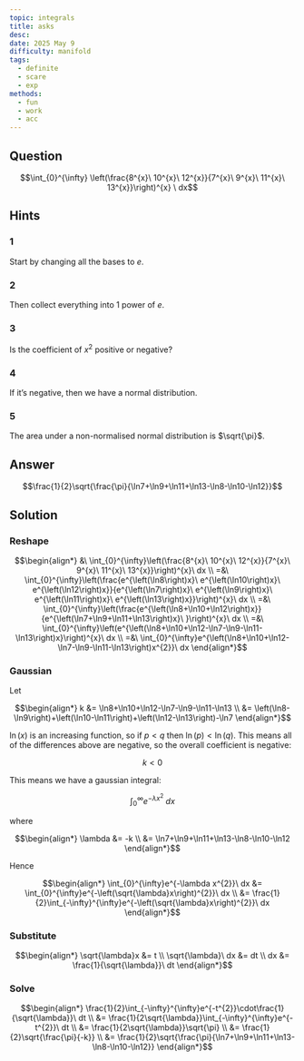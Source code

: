 ```yaml
---
topic: integrals
title: asks
desc: 
date: 2025 May 9
difficulty: manifold
tags:
  - definite
  - scare
  - exp
methods:
  - fun
  - work
  - acc
---
```



## Question
```math
\int_{0}^{\infty}
  \left(\frac{8^{x}\ 10^{x}\ 12^{x}}{7^{x}\ 9^{x}\ 11^{x}\ 13^{x}}\right)^{x}
\ dx
```


## Hints

### 1
Start by changing all the bases to $e$.

### 2
Then collect everything into 1 power of $e$.

### 3
Is the coefficient of $x^2$ positive or negative?

### 4
If it’s negative, then we have a normal distribution.

### 5
The area under a non-normalised normal distribution is $\sqrt{\pi}$.

## Answer
```math
\frac{1}{2}\sqrt{\frac{\pi}{\ln7+\ln9+\ln11+\ln13-\ln8-\ln10-\ln12}}
```


## Solution

### Reshape
```math
\begin{align*}
  &\ \int_{0}^{\infty}\left(\frac{8^{x}\ 10^{x}\ 12^{x}}{7^{x}\ 9^{x}\ 11^{x}\ 13^{x}}\right)^{x}\ dx
  \\ =&\ \int_{0}^{\infty}\left(\frac{e^{\left(\ln8\right)x}\ e^{\left(\ln10\right)x}\ e^{\left(\ln12\right)x}}{e^{\left(\ln7\right)x}\ e^{\left(\ln9\right)x}\ e^{\left(\ln11\right)x}\ e^{\left(\ln13\right)x}}\right)^{x}\ dx
  \\ =&\ \int_{0}^{\infty}\left(\frac{e^{\left(\ln8+\ln10+\ln12\right)x}}{e^{\left(\ln7+\ln9+\ln11+\ln13\right)x}\ }\right)^{x}\ dx
  \\ =&\ \int_{0}^{\infty}\left(e^{\left(\ln8+\ln10+\ln12-\ln7-\ln9-\ln11-\ln13\right)x}\right)^{x}\ dx
  \\ =&\ \int_{0}^{\infty}e^{\left(\ln8+\ln10+\ln12-\ln7-\ln9-\ln11-\ln13\right)x^{2}}\ dx
\end{align*}
```

### Gaussian
Let

```math
\begin{align*}
  k &= \ln8+\ln10+\ln12-\ln7-\ln9-\ln11-\ln13
  \\ &= \left(\ln8-\ln9\right)+\left(\ln10-\ln11\right)+\left(\ln12-\ln13\right)-\ln7
\end{align*}
```

$\ln(x)$ is an increasing function, so if $p < q$ then $\ln(p) < \ln(q)$. This means all of the differences above are negative, so the overall coefficient is negative:

```math
k < 0
```

This means we have a gaussian integral:

```math
\int_{0}^{\infty}e^{-\lambda x^{2}}\ dx
```

where

```math
\begin{align*}
  \lambda &= -k
  \\ &= \ln7+\ln9+\ln11+\ln13-\ln8-\ln10-\ln12
\end{align*}
```

Hence

```math
\begin{align*}
  \int_{0}^{\infty}e^{-\lambda x^{2}}\ dx &= \int_{0}^{\infty}e^{-\left(\sqrt{\lambda}x\right)^{2}}\ dx
  \\ &= \frac{1}{2}\int_{-\infty}^{\infty}e^{-\left(\sqrt{\lambda}x\right)^{2}}\ dx
\end{align*}
```

### Substitute
```math
\begin{align*}
  \sqrt{\lambda}x &= t
  \\ \sqrt{\lambda}\ dx &= dt
  \\ dx &= \frac{1}{\sqrt{\lambda}}\ dt
\end{align*}
```

### Solve
```math
\begin{align*}
  \frac{1}{2}\int_{-\infty}^{\infty}e^{-t^{2}}\cdot\frac{1}{\sqrt{\lambda}}\ dt
  \\ &= \frac{1}{2\sqrt{\lambda}}\int_{-\infty}^{\infty}e^{-t^{2}}\ dt
  \\ &= \frac{1}{2\sqrt{\lambda}}\sqrt{\pi}
  \\ &= \frac{1}{2}\sqrt{\frac{\pi}{-k}}
  \\ &= \frac{1}{2}\sqrt{\frac{\pi}{\ln7+\ln9+\ln11+\ln13-\ln8-\ln10-\ln12}}
\end{align*}
```
